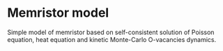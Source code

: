 # Memristor model

Simple model of memristor based on self-consistent solution of Poisson equation, heat equation and kinetic Monte-Carlo O-vacancies dynamics.
